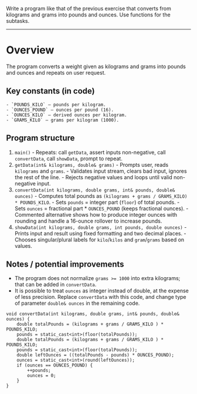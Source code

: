 Write a program like that of the previous exercise that converts from kilograms and
grams into pounds and ounces. Use functions for the subtasks.

---

# Overview  
The program converts a weight given as kilograms and grams into pounds and ounces and repeats on user request.

## Key constants (in code)
    - `POUNDS_KILO` — pounds per kilogram.
    - `OUNCES_POUND` — ounces per pound (16).
    - `OUNCES_KILO` — derived ounces per kilogram.
    - `GRAMS_KILO` — grams per kilogram (1000).

## Program structure
1. `main()`
        - Repeats: call `getData`, assert inputs non\-negative, call `convertData`, call `showData`, prompt to repeat.
2. `getData(int& kilograms, double& grams)`
        - Prompts user, reads `kilograms` and `grams`.
        - Validates input stream, clears bad input, ignores the rest of the line.
        - Rejects negative values and loops until valid non\-negative input.
3. `convertData(int kilograms, double grams, int& pounds, double& ounces)`
        - Computes total pounds as `(kilograms + grams / GRAMS_KILO) * POUNDS_KILO`.
        - Sets `pounds` = integer part (`floor`) of total pounds.
        - Sets `ounces` = fractional part \* `OUNCES_POUND` (keeps fractional ounces).
        - Commented alternative shows how to produce integer ounces with rounding and handle a 16\-ounce rollover to increase pounds.
4. `showData(int kilograms, double grams, int pounds, double ounces)`
        - Prints input and result using fixed formatting and two decimal places.
        - Chooses singular/plural labels for `kilo`/`kilos` and `gram`/`grams` based on values.

## Notes / potential improvements
- The program does not normalize `grams >= 1000` into extra kilograms; that can be added in `convertData`.
- It is possible to treat `ounces` as integer instead of double, at the expense of less precision.
  Replace `convertData` with this code, and change type of parameter `double& ounces` in the remaining code.

```
void convertData(int kilograms, double grams, int& pounds, double& ounces) {
    double totalPounds = (kilograms + grams / GRAMS_KILO ) * POUNDS_KILO;
    pounds = static_cast<int>(floor(totalPounds));
    double totalPounds = (kilograms + grams / GRAMS_KILO ) * POUNDS_KILO;
    pounds = static_cast<int>(floor(totalPounds));
    double leftOunces = ((totalPounds - pounds) * OUNCES_POUND);
    ounces = static_cast<int>(round(leftOunces));
    if (ounces == OUNCES_POUND) {
        ++pounds;
        ounces = 0; 
    }
}
```